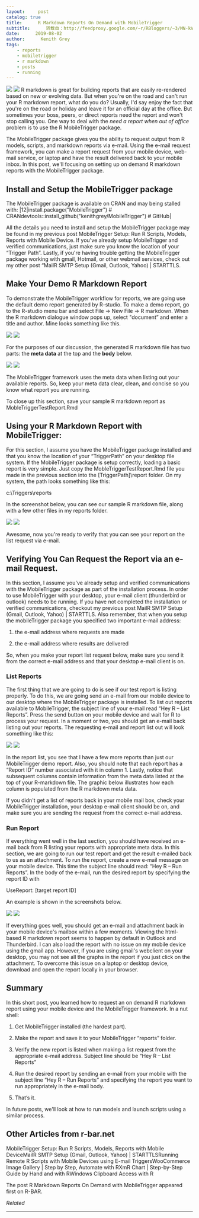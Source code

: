 ```yaml
---
layout:     post
catalog: true
title:      R Markdown Reports On Demand with MobileTrigger
subtitle:      转载自：http://feedproxy.google.com/~r/RBloggers/~3/MN-kV7SLoLc/
date:      2019-08-02
author:      Kenith Grey
tags:
    - reports
    - mobiletrigger
    - r markdown
    - posts
    - running
---
```






![](https://i0.wp.com/cdn.r-bar.net/PID1377/vacation.gif?w=456&is-pending-load=1#038;ssl=1)
![](https://i0.wp.com/cdn.r-bar.net/PID1377/vacation.gif?w=456&ssl=1)
R markdown is great for building reports that are easily re-rendered based on new or evolving data. But when you're on the road and can't run your R markdown report, what do you do? Usually, I'd say enjoy the fact that you're on the road or holiday and leave it for an official day at the office. But sometimes your boss, peers, or direct reports need the report and won't stop calling you. One way to deal with the *need a report when out of office* problem is to use the R MobileTrigger package. 

The MobileTrigger package gives you the ability to request output from R models, scripts, and markdown reports via e-mail. Using the e-mail request framework, you can make a report request from your mobile device, web-mail service, or laptop and have the result delivered back to your mobile inbox. In this post, we'll focusing on setting up on demand R markdown reports with the MobileTrigger package. 

## Install and Setup the MobileTrigger package

The MobileTrigger package is available on CRAN and may being stalled with:
|12|install.package("MobileTrigger") # CRANdevtools::install_github("kenithgrey/MobileTrigger") # GitHub|

All the details you need to install and setup the MobileTrigger package may be found in my previous post MobileTrigger Setup: Run R Scripts, Models, Reports with Mobile Device. If you've already setup MobileTrigger and verified communications, just make sure you know the location of your “Trigger Path”. Lastly, if you're having trouble getting the MobileTrigger package working with gmail, Hotmail, or other webmail services, check out my other post “MailR SMTP Setup (Gmail, Outlook, Yahoo) | STARTTLS. 

## Make Your Demo R Markdown Report

To demonstrate the MobileTrigger workflow for reports, we are going use the default demo report generated by R-studio. To make a demo report, go to the R-studio menu bar and select File -> New File -> R markdown. When the R markdown dialogue window pops up, select "document” and enter a title and author. Mine looks something like this. 

![](https://i1.wp.com/cdn.r-bar.net/PID1377/rmarkdown_dialogue.gif?w=456&is-pending-load=1#038;ssl=1)
![](https://i1.wp.com/cdn.r-bar.net/PID1377/rmarkdown_dialogue.gif?w=456&ssl=1)


For the purposes of our discussion, the generated R markdown file has two parts: the **meta data** at the top and the **body** below.

![](https://i1.wp.com/cdn.r-bar.net/PID1377/rmarkdown_code.gif?w=456&is-pending-load=1#038;ssl=1)
![](https://i1.wp.com/cdn.r-bar.net/PID1377/rmarkdown_code.gif?w=456&ssl=1)


The MobileTrigger framework uses the meta data when listing out your available reports. So, keep your meta data clear, clean, and concise so you know what report you are running. 

To close up this section, save your sample R markdown report as MobleTriggerTestReport.Rmd

## Using your R Markdown Report with MobileTrigger:

For this section, I assume you have the MobileTrigger package installed and that you know the location of your “TriggerPath” on your desktop file system. If the MobileTrigger package is setup correctly, loading a basic report is very simple. Just copy the MobleTriggerTestReport.Rmd file you made in the previous section into the [TriggerPath]\report folder. On my system, the path looks something like this:

> 
c:\Triggers\reports


In the screenshot below, you can see our sample R markdown file, along with a few other files in my reports folder.

![](https://i0.wp.com/cdn.r-bar.net/PID1377/triggerPathFolder.gif?w=456&is-pending-load=1#038;ssl=1)
![](https://i0.wp.com/cdn.r-bar.net/PID1377/triggerPathFolder.gif?w=456&ssl=1)


Awesome, now you're ready to verify that you can see your report on the list request via e-mail. 

## Verifying You Can Request the Report via an e-mail Request.

In this section, I assume you've already setup and verified communications with the MobileTrigger package as part of the installation process. In order to use MobileTrigger with your desktop, your e-mail client (thunderbird or outlook) needs to be running. If you have not completed the installation or verified communications, checkout my previous post MailR SMTP Setup (Gmail, Outlook, Yahoo) | STARTTLS. Also remember, that when you setup the mobileTrigger package you specified two important e-mail address:

1. the e-mail address where requests are made

1. the e-mail address where results are delivered


So, when you make your report list request below, make sure you send it from the correct e-mail address and that your desktop e-mail client is on. 

### List Reports

The first thing that we are going to do is see if our test report is listing properly. To do this, we are going send an e-mail from our mobile device to our desktop where the MobileTrigger package is installed. To list out reports available to MobileTrigger, the subject line of your e-mail read “Hey R – List Reports”. Press the send button on your mobile device and wait for R to process your request. In a moment or two, you should get an e-mail back listing out your reports. The requesting e-mail and report list out will look something like this:

![](https://i2.wp.com/cdn.r-bar.net/PID1377/MobileTriggerList.gif?w=456&is-pending-load=1#038;ssl=1)
![](https://i2.wp.com/cdn.r-bar.net/PID1377/MobileTriggerList.gif?w=456&ssl=1)


In the report list, you see that I have a few more reports than just our MobileTrigger demo report. Also, you should note that each report has a “Report ID” number associated with it in column 1. Lastly, notice that subsequent columns contain information from the meta data listed at the top of your R-markdown file. The graphic below illustrates how each column is populated from the R markdown meta data. 

If you didn't get a list of reports back in your mobile mail box, check your MobileTrigger installation, your desktop e-mail client should be on, and make sure you are sending the request from the correct e-mail address. 

### Run Report

If everything went well in the last section, you should have received an e-mail back from R listing your reports with appropriate meta data. In this section, we are going to run our test report and get the result e-mailed back to us as an attachment. To run the report, create a new e-mail message on your mobile device. This time the subject line should read: “Hey R – Run Reports”. In the body of the e-mail, run the desired report by specifying the report ID with

> 
UseReport: [target report ID]


An example is shown in the screenshots below. 

![](https://i2.wp.com/cdn.r-bar.net/PID1377/MobileTriggerRun.gif?w=456&is-pending-load=1#038;ssl=1)
![](https://i2.wp.com/cdn.r-bar.net/PID1377/MobileTriggerRun.gif?w=456&ssl=1)


If everything goes well, you should get an e-mail and attachment back in your mobile device's mailbox within a few moments. Viewing the html-based R markdown report seems to happen by default in Outlook and Thunderbird. I can also load the report with no issue on my mobile device using the gmail app. However, if you are using gmail's webclient on your desktop, you may not see all the graphs in the report if you just click on the attachment. To overcome this issue on a laptop or desktop device, download and open the report locally in your browser. 

## Summary

In this short post, you learned how to request an on demand R markdown report using your mobile device and the MobileTrigger framework. In a nut shell:

1. Get MobileTrigger installed (the hardest part).

1. Make the report and save it to your MobileTrigger “reports” folder.

1. Verify the new report is listed when making a list request from the appropriate e-mail address. Subject line should be “Hey R – List Reports”

1. Run the desired report by sending an e-mail from your mobile with the subject line “Hey R – Run Reports” and specifying the report you want to run appropriately in the e-mail body. 

1. That’s it. 


In future posts, we'll look at how to run models and launch scripts using a similar process.

## Other Articles from r-bar.net

MobileTrigger Setup: Run R Scripts, Models, Reports with Mobile DeviceMailR SMTP Setup (Gmail, Outlook, Yahoo) | STARTTLSRunning Remote R Scripts with Mobile Devices using E-mail TriggersWooCommerce Image Gallery | Step by Step, Automate with RXmR Chart | Step-by-Step Guide by Hand and with RWindows Clipboard Access with R

The post R Markdown Reports On Demand with MobileTrigger appeared first on R-BAR.


*Related*







---
